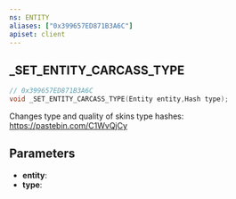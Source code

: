 ```yaml
---
ns: ENTITY
aliases: ["0x399657ED871B3A6C"]
apiset: client
---
```

## _SET_ENTITY_CARCASS_TYPE

```c
// 0x399657ED871B3A6C
void _SET_ENTITY_CARCASS_TYPE(Entity entity,Hash type);
```

Changes type and quality of skins
type hashes: https://pastebin.com/C1WvQjCy

## Parameters
* **entity**:
* **type**: